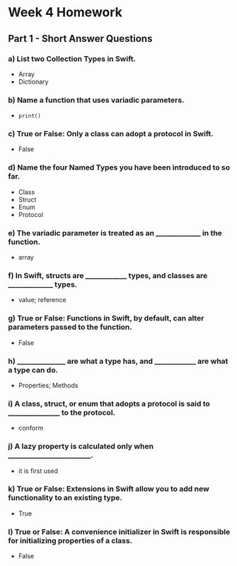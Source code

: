 # Week 4 Homework

## Part 1 - Short Answer Questions

### a) List two Collection Types in Swift.
- Array
- Dictionary

### b) Name a function that uses variadic parameters.
- `print()`

### c) True or False: Only a class can adopt a protocol in Swift.
- False

### d) Name the four Named Types you have been introduced to so far.
- Class
- Struct
- Enum
- Protocol

### e) The variadic parameter is treated as an _____________ in the function.
- array

### f) In Swift, structs are ____________ types, and classes are _____________ types.
- value; reference

### g) True or False: Functions in Swift, by default, can alter parameters passed to the function.
- False

### h) ______________ are what a type has, and ____________ are what a type can do.
- Properties; Methods

### i) A class, struct, or enum that adopts a protocol is said to _______________ to the protocol.
- conform

### j) A lazy property is calculated only when ________________________.
- it is first used

### k) True or False: Extensions in Swift allow you to add new functionality to an existing type.
- True

### l) True or False: A convenience initializer in Swift is responsible for initializing properties of a class.
- False